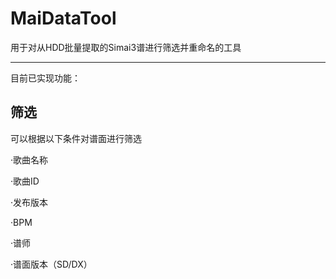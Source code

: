 # MaiDataTool

用于对从HDD批量提取的Simai3谱进行筛选并重命名的工具

-----------------------------------------------------------------

目前已实现功能：

## 筛选

可以根据以下条件对谱面进行筛选

·歌曲名称

·歌曲ID

·发布版本

·BPM

·谱师

·谱面版本（SD/DX）
